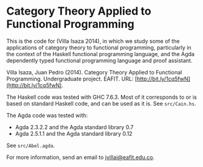 Category Theory Applied to Functional Programming
=================================================

This is the code for (Villa Isaza 2014), in which we study some of the
applications of category theory to functional programming,
particularly in the context of the Haskell functional programming
language, and the Agda dependently typed functional programming
language and proof assistant.

Villa Isaza, Juan Pedro (2014). Category Theory Applied to Functional
Programming. Undergraduate project. EAFIT. URL:
[http://bit.ly/1cq5fwN](http://bit.ly/1cq5fwN).

The Haskell code was tested with GHC 7.6.3. Most of it corresponds to
or is based on standard Haskell code, and can be used as it is. See
`src/Cain.hs`.

The Agda code was tested with:

- Agda 2.3.2.2 and the Agda standard library 0.7
- Agda 2.5.1.1 and the Agda standard library 0.12

See `src/Abel.agda`.

For more information, send an email to
[jvillai@eafit.edu.co](mailto:jvillai@eafit.edu.co).
